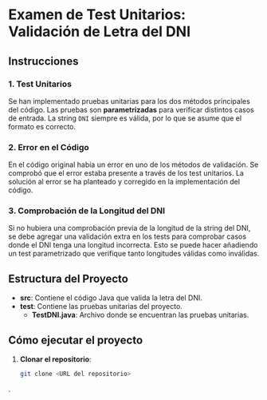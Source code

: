 # Examen de Test Unitarios: Validación de Letra del DNI



## Instrucciones

### 1. Test Unitarios
Se han implementado pruebas unitarias para los dos métodos principales del código. Las pruebas son **parametrizadas** para verificar distintos casos de entrada. La string `DNI` siempre es válida, por lo que se asume que el formato es correcto.

### 2. Error en el Código
En el código original había un error en uno de los métodos de validación. Se comprobó que el error estaba presente a través de los test unitarios. La solución al error se ha planteado y corregido en la implementación del código.

### 3. Comprobación de la Longitud del DNI
Si no hubiera una comprobación previa de la longitud de la string del DNI, se debe agregar una validación extra en los tests para comprobar casos donde el DNI tenga una longitud incorrecta. Esto se puede hacer añadiendo un test parametrizado que verifique tanto longitudes válidas como inválidas.

## Estructura del Proyecto

- **src**: Contiene el código Java que valida la letra del DNI.
- **test**: Contiene las pruebas unitarias del proyecto.
    - **TestDNI.java**: Archivo donde se encuentran las pruebas unitarias.

## Cómo ejecutar el proyecto

1. **Clonar el repositorio**:
   ```bash
   git clone <URL del repositorio>
.